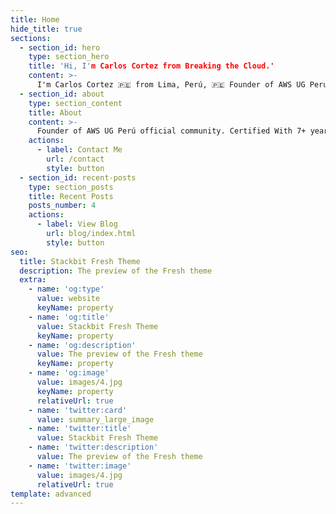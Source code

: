 ```yaml
---
title: Home
hide_title: true
sections:
  - section_id: hero
    type: section_hero
    title: 'Hi, I'm Carlos Cortez from Breaking the Cloud.'
    content: >-
      I'm Carlos Cortez 🇵🇪 from Lima, Perú, 🇵🇪 Founder of AWS UG Peru ☁️ Founder & CTO of CENNTI Cloud. Certified 7+ years of experience in AWS, 🎧 Imperio Cloud Podcast Host
  - section_id: about
    type: section_content
    title: About
    content: >-
      Founder of AWS UG Perú official community. Certified With 7+ years of experience in AWS, Educating people in Cloud computing is my passion so I’m creating different ways to enhance cloud skills and have fun at the same time in Perú. Host of my own Podcast Imperio Cloud and DeepFridays for AI Learning video series. I’m a System Engineer and Data Analytics Certified at MIT Sloan Global Program in Boston. Selected to be part of AWS Community Builder for ML. Founder of CENNTI Cloud to help peruvian companies in their difficult journey to the cloud and developing ML/AI solutions to fight COVID-19 and health related applications. Now Working as Senior Cloud Architect at DB Solutions in Chile.
    actions:
      - label: Contact Me
        url: /contact
        style: button
  - section_id: recent-posts
    type: section_posts
    title: Recent Posts
    posts_number: 4
    actions:
      - label: View Blog
        url: blog/index.html
        style: button
seo:
  title: Stackbit Fresh Theme
  description: The preview of the Fresh theme
  extra:
    - name: 'og:type'
      value: website
      keyName: property
    - name: 'og:title'
      value: Stackbit Fresh Theme
      keyName: property
    - name: 'og:description'
      value: The preview of the Fresh theme
      keyName: property
    - name: 'og:image'
      value: images/4.jpg
      keyName: property
      relativeUrl: true
    - name: 'twitter:card'
      value: summary_large_image
    - name: 'twitter:title'
      value: Stackbit Fresh Theme
    - name: 'twitter:description'
      value: The preview of the Fresh theme
    - name: 'twitter:image'
      value: images/4.jpg
      relativeUrl: true
template: advanced
---
```

